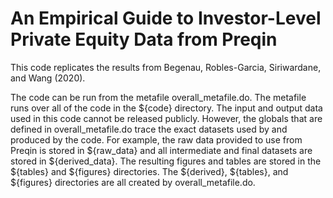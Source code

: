# An Empirical Guide to Investor-Level Private Equity Data from Preqin

This code replicates the results from Begenau, Robles-Garcia, Siriwardane, and Wang (2020). 

The code can be run from the metafile overall_metafile.do. The metafile runs over all of the code in the ${code} directory. The input and output data used in this code cannot be released publicly. However, the globals that are defined in overall_metafile.do trace the exact datasets used by and produced by the code.  For example, the raw data provided to use from Preqin is stored in ${raw_data} and all intermediate and final datasets are stored in ${derived_data}. The resulting figures and tables are stored in the ${tables} and ${figures} directories. The ${derived}, ${tables}, and ${figures} directories are all created by overall_metafile.do.
